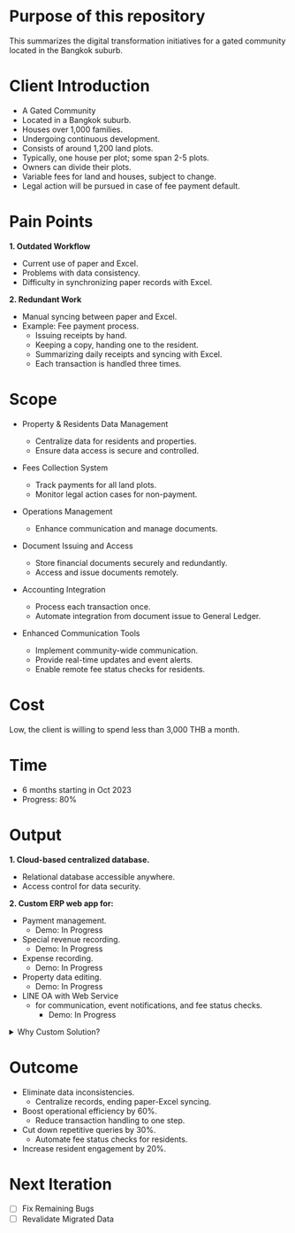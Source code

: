 # Purpose of this repository
This summarizes the digital transformation initiatives for a gated community located in the Bangkok suburb. 

# Client Introduction
- A Gated Community
- Located in a Bangkok suburb.
- Houses over 1,000 families.
- Undergoing continuous development.
- Consists of around 1,200 land plots.
- Typically, one house per plot; some span 2-5 plots.
- Owners can divide their plots.
- Variable fees for land and houses, subject to change.
- Legal action will be pursued in case of fee payment default.

# Pain Points
**1. Outdated Workflow**
- Current use of paper and Excel.
- Problems with data consistency.
- Difficulty in synchronizing paper records with Excel.

**2. Redundant Work**
- Manual syncing between paper and Excel.
- Example: Fee payment process.
  - Issuing receipts by hand.
  - Keeping a copy, handing one to the resident.
  - Summarizing daily receipts and syncing with Excel.
  - Each transaction is handled three times.

# Scope
- Property & Residents Data Management
  - Centralize data for residents and properties.
  - Ensure data access is secure and controlled.

- Fees Collection System
  - Track payments for all land plots.
  - Monitor legal action cases for non-payment.

- Operations Management
  - Enhance communication and manage documents.

- Document Issuing and Access
  - Store financial documents securely and redundantly.
  - Access and issue documents remotely.

- Accounting Integration
  - Process each transaction once.
  - Automate integration from document issue to General Ledger.

- Enhanced Communication Tools
  - Implement community-wide communication.
  - Provide real-time updates and event alerts.
  - Enable remote fee status checks for residents.

# Cost
Low, the client is willing to spend less than 3,000 THB a month.

# Time
- 6 months starting in Oct 2023
- Progress: 80%

# Output

**1. Cloud-based centralized database.**  
  - Relational database accessible anywhere.
  - Access control for data security.

**2. Custom ERP web app for:**
- Payment management.
  - Demo: In Progress
- Special revenue recording.
  - Demo: In Progress
- Expense recording.
  - Demo: In Progress
- Property data editing.
  - Demo: In Progress
- LINE OA with Web Service
  - for communication, event notifications, and fee status checks.
    - Demo: In Progress

<details>
  <summary>Why Custom Solution?</summary>

- **Budget Considerations**
  - High-end ERPs like SAP exceed our budget.

- **Market Research**
  - Evaluated various ERPs and accounting SaaS.
  - Open-source ERPs (Odoo, ERPNext) and accounting SaaS (Flow Account, PEAK) were explored.

- **Decision Rationale**
  - None matched our unique requirements.
  - Chose to create a custom solution.

</details>


# Outcome
- Eliminate data inconsistencies.
  - Centralize records, ending paper-Excel syncing.
- Boost operational efficiency by 60%.
  - Reduce transaction handling to one step.
- Cut down repetitive queries by 30%.
  - Automate fee status checks for residents.
- Increase resident engagement by 20%.

# Next Iteration
- [ ] Fix Remaining Bugs
- [ ] Revalidate Migrated Data

